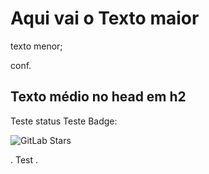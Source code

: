 # Aqui vai o Texto maior
texto menor;
</head>
conf.
<h2> Texto médio no head em h2 </h2>

Teste status
Teste Badge: 

![GitLab Stars](https://img.shields.io/gitlab/stars/:project)

. Test . 



